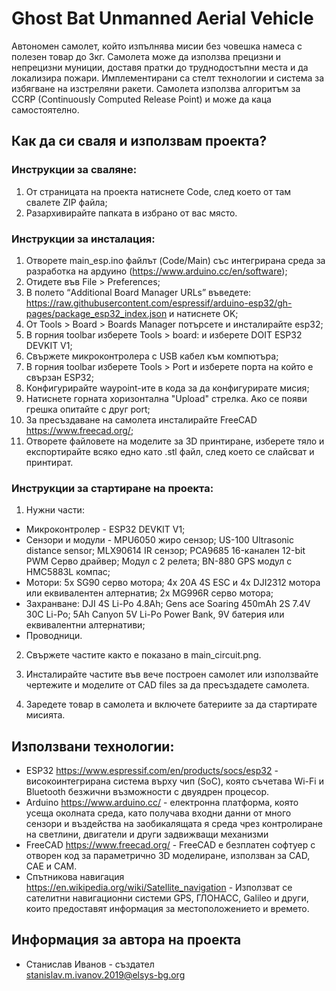 # Ghost Bat Unmanned Aerial Vehicle

Автономен самолет, който изпълнява мисии без човешка намеса с полезен товар до 3кг. Самолета може да използва прецизни и непрецизни муниции, доставя пратки до труднодостъпни места и да локализира пожари. Имплементирани са стелт технологии и система за избягване на изстреляни ракети. Самолета използва алгоритъм за CCRP (Continuously Computed Release Point) и може да каца самостоятелно.

## Как да си сваля и използвам проекта?

### Инструкции за сваляне:

1) От страницата на проекта натиснете Code, след което от там свалете ZIP файла;
2) Разархивирайте папката в избрано от вас място.

### Инструкции за инсталация:

1) Отворете main_esp.ino файлът (Code/Main) със интегрирана среда за разработка на ардуино (https://www.arduino.cc/en/software);
2) Отидете във File > Preferences;
3) В полето “Additional Board Manager URLs” въведете: https://raw.githubusercontent.com/espressif/arduino-esp32/gh-pages/package_esp32_index.json и натиснете OK;
4) От Tools > Board > Boards Manager потърсете и инсталирайте esp32;
5) В горния toolbar изберете Tools > board: и изберете DOIT ESP32 DEVKIT V1;
6) Свържете микроконтролера с USB кабел към компютъра;
7) В горния toolbar изберете Tools > Port и изберете порта на който е свързан ESP32;
8) Конфигурирайте waypoint-ите в кода за да конфигурирате мисия;
9) Натиснете горната хоризонтална "Upload" стрелка. Ако се появи грешка опитайте с друг port;
10) За пресъздаване на самолета инсталирайте FreeCAD https://www.freecad.org/;
11) Отворете файловете на моделите за 3D принтиране, изберете тяло и експортирайте всяко едно като .stl файл, след което се слайсват и принтират.

### Инструкции за стартиране на проекта:

1) Нужни части:
* Микроконтролер - ESP32 DEVKIT V1;
* Сензори и модули - MPU6050 жиро сензор; US-100 Ultrasonic distance sensor; MLX90614 IR сензор; PCA9685 16-канален 12-bit PWM Серво драйвер; Модул с 2 релета; BN-880 GPS модул с HMC5883L компас;
* Мотори: 5x SG90 серво мотора; 4x 20A 4S ESC и 4x DJI2312 мотора или еквивалентен алтернатив; 2x MG996R серво мотора;
* Захранване: DJI 4S Li-Po 4.8Ah; Gens ace Soaring 450mAh 2S 7.4V 30C Li-Po; 5Ah Canyon 5V Li-Po Power Bank, 9V батерия или еквивалентни алтернативи;
* Проводници.

2) Свържете частите както е показано в main_circuit.png.

3) Инсталирайте частите във вече построен самолет или използвайте чертежите и моделите от CAD files за да пресъздадете самолета.

4) Заредете товар в самолета и включете батериите за да стартирате мисията.

## Използвани технологии:

* ESP32 https://www.espressif.com/en/products/socs/esp32 - високоинтегрирана система върху чип (SoC), която съчетава Wi-Fi и Bluetooth безжични възможности с двуядрен процесор.
* Arduino https://www.arduino.cc/ - електронна платформа, която усеща околната среда, като получава входни данни от много сензори и въздейства на заобикалящата я среда чрез контролиране на светлини, двигатели и други задвижващи механизми
* FreeCAD https://www.freecad.org/ - FreeCAD е безплатен софтуер с отворен код за параметрично 3D моделиране, използван за CAD, CAE и CAM.
* Спътникова навигация https://en.wikipedia.org/wiki/Satellite_navigation - Използват се сателитни навигационни системи GPS, ГЛОНАСС, Galileo и други, които предоставят информация за местоположението и времето.

## Информация за автора на проекта

* Станислав Иванов - създател
<br /> stanislav.m.ivanov.2019@elsys-bg.org
